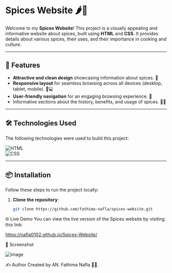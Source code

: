 # Spices Website 🌶️🧂

Welcome to my **Spices Website**! This project is a visually appealing and informative website about spices, built using **HTML** and **CSS**. It provides details about various spices, their uses, and their importance in cooking and culture.

---

## 🚀 Features

- **Attractive and clean design** showcasing information about spices. 🌟  
- **Responsive layout** for seamless browsing across all devices (desktop, tablet, mobile). 📱💻  
- **User-friendly navigation** for an engaging browsing experience. 🧭  
- Informative sections about the history, benefits, and usage of spices. 🧑‍🍳  

---

## 🛠️ Technologies Used

The following technologies were used to build this project:

![HTML](https://img.shields.io/badge/-HTML-E34F26?style=for-the-badge&logo=html5&logoColor=white)  
![CSS](https://img.shields.io/badge/-CSS-1572B6?style=for-the-badge&logo=css3&logoColor=white)  

---

## 📦 Installation

Follow these steps to run the project locally:

1. **Clone the repository**:
   ```bash
   git clone https://github.com/fathima-nafla/spices-website.git

🌐 Live Demo
You can view the live version of the Spices website by visiting this link:

https://nafla0102.github.io/Spices-Website/

📸 Screenshot

![image](https://github.com/user-attachments/assets/60a4026d-fe4d-4261-abcb-3d1b19f97d8d)


✍️ Author
Created by AN. Fathima Nafla 👩‍💻.
